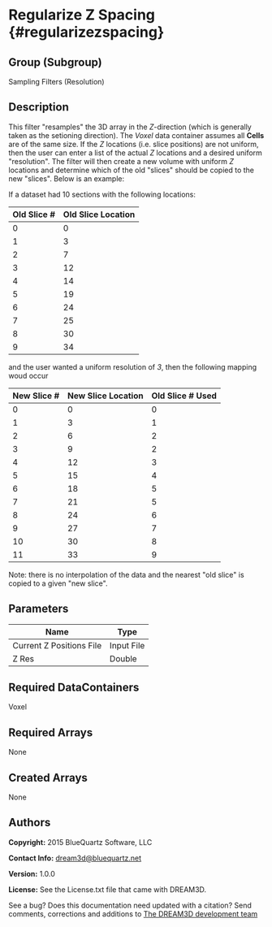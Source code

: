 Regularize Z Spacing {#regularizezspacing}
======

## Group (Subgroup) ##
Sampling Filters (Resolution)

## Description ##
This filter "resamples" the 3D array in the *Z*-direction (which is generally taken as the setioning direction).  The *Voxel* data container assumes all **Cells** are of the same size.  If the *Z* locations (i.e. slice positions) are not uniform, then the user can enter a list of the actual *Z* locations and a desired uniform "resolution".  The filter will then create a new volume with uniform *Z* locations and determine which of the old "slices" should be copied to the new "slices". Below is an example:


If a dataset had 10 sections with the following locations:

|Old Slice # |Old Slice Location|
|---------|---------|
|0|0|
|1|3|
|2|7|
|3|12|
|4|14|
|5|19|
|6|24|
|7|25|
|8|30|
|9|34|

and the user wanted a uniform resolution of *3*, then the following mapping woud occur 

|New Slice # | New Slice Location |Old Slice # Used|
|---------|---------|---------|
|0|0|0|
|1|3|1|
|2|6|2|
|3|9|2|
|4|12|3|
|5|15|4|
|6|18|5|
|7|21|5|
|8|24|6|
|9|27|7|
|10|30|8|
|11|33|9|

Note: there is no interpolation of the data and the nearest "old slice" is copied to a given "new slice".

## Parameters ##

| Name | Type |
|------|------|
| Current Z Positions File | Input File |
| Z Res | Double |

## Required DataContainers ##
Voxel

## Required Arrays ##
None

## Created Arrays ##
None

## Authors ##

**Copyright:** 2015 BlueQuartz Software, LLC

**Contact Info:** dream3d@bluequartz.net

**Version:** 1.0.0

**License:**  See the License.txt file that came with DREAM3D.




See a bug? Does this documentation need updated with a citation? Send comments, corrections and additions to [The DREAM3D development team](mailto:dream3d@bluequartz.net?subject=Documentation%20Correction)

